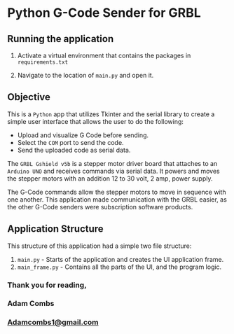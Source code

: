 # Python G-Code Sender for GRBL

## Running the application

1. Activate a virtual environment that contains the packages in `requirements.txt`

2. Navigate to the location of `main.py` and open it.

## Objective 

This is a `Python` app that utilizes Tkinter and the serial library to create a simple user 
interface that allows the user to do the following:

 + Upload and visualize G Code before sending.
 + Select the `COM` port to send the code.
 + Send the uploaded code as serial data.

The `GRBL Gshield v5b` is a stepper motor driver board that attaches to an `Arduino UNO` and 
receives commands via serial data. It powers and moves the stepper motors with an addition 
12 to 30 volt, 2 amp, power supply.

The G-Code commands allow the stepper motors to move in sequence with one another. 
This application made communication with the GRBL easier, 
as the other G-Code senders were subscription software products.

## Application Structure

This structure of this application had a simple two file structure:
1. `main.py` - Starts of the application and creates the UI application frame.
2. `main_frame.py` - Contains all the parts of the UI, and the program logic. 

### Thank you for reading,
### Adam Combs
### Adamcombs1@gmail.com
